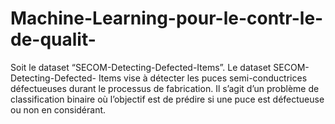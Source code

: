# Machine-Learning-pour-le-contr-le-de-qualit-
Soit le dataset “SECOM-Detecting-Defected-Items”. Le dataset SECOM-Detecting-Defected- Items vise à détecter les puces semi-conductrices défectueuses durant le processus de fabrication. Il s’agit d’un problème de classification binaire où l’objectif est de prédire si une puce est défectueuse ou non en considérant. 
